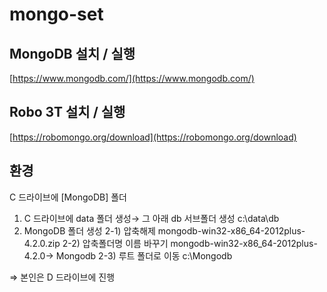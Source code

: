 # mongo-set

## MongoDB 설치 / 실행

[https://www.mongodb.com/](https://www.mongodb.com/)

## Robo 3T 설치 / 실행

[https://robomongo.org/download](https://robomongo.org/download)

## 환경

C 드라이브에 [MongoDB] 폴더

1. C 드라이브에 data 폴더 생성→ 그 아래 db 서브폴더 생성
c:\data\db
2. MongoDB 폴더 생성
2-1) 압축해제
mongodb-win32-x86_64-2012plus-4.2.0.zip
2-2) 압축폴더명 이름 바꾸기
mongodb-win32-x86_64-2012plus-4.2.0-> Mongodb
2-3) 루트 폴더로 이동
c:\Mongodb

⇒ 본인은 D 드라이브에 진행